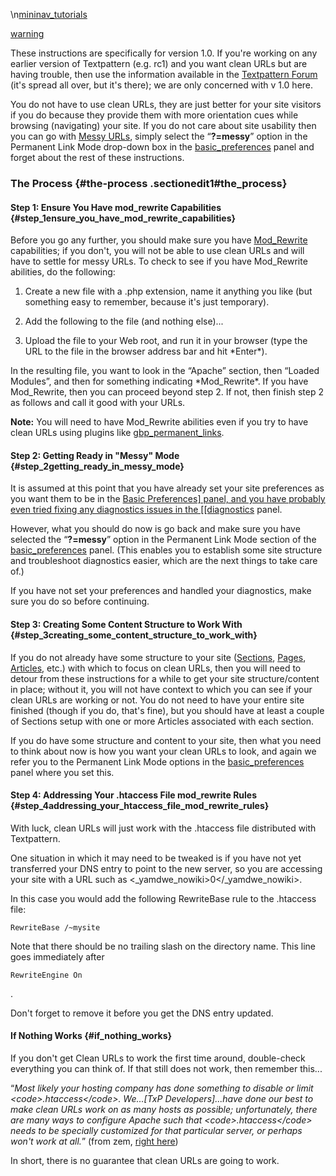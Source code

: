 \\n[mininav_tutorials](/home/www/zendstudio/dokuwiki/bin/lib/exe/fetch.php?id=&media=mininav_tutorials)

[warning](/home/www/zendstudio/dokuwiki/bin/lib/exe/fetch.php?id=&media=warning)

These instructions are specifically for version 1.0. If you're working
on any earlier version of Textpattern (e.g. rc1) and you want clean URLs
but are having trouble, then use the information available in the
[Textpattern Forum](http://forum.textpattern.com) (it's spread all over,
but it's there); we are only concerned with v 1.0 here.

You do not have to use clean URLs, they are just better for your site
visitors if you do because they provide them with more orientation cues
while browsing (navigating) your site. If you do not care about site
usability then you can go with [Messy
URLs](/home/www/zendstudio/dokuwiki/bin/doku.php?id=glossary#messy_urls),
simply select the “**?=messy**” option in the Permanent Link Mode
drop-down box in the
[basic_preferences](/home/www/zendstudio/dokuwiki/bin/doku.php?id=basic_preferences)
panel and forget about the rest of these instructions.

### The Process {#the-process .sectionedit1#the_process}

#### Step 1: Ensure You Have mod_rewrite Capabilities {#step_1ensure_you_have_mod_rewrite_capabilities}

Before you go any further, you should make sure you have
[Mod_Rewrite](/home/www/zendstudio/dokuwiki/bin/doku.php?id=glossary#mod_rewrite)
capabilities; if you don't, you will not be able to use clean URLs and
will have to settle for messy URLs. To check to see if you have
Mod_Rewrite abilities, do the following:

<ol>
<li>
Create a new file with a .php extension, name it anything you like (but
something easy to remember, because it's just temporary).

</li>
<li>
<p>
Add the following to the file (and nothing else)...

</p>
    <?php phpinfo(); ?>

</li>
<li>
Upload the file to your Web root, and run it in your browser (type the
URL to the file in the browser address bar and hit *Enter*).

</li>
</ol>
In the resulting file, you want to look in the “Apache” section, then
“Loaded Modules”, and then for something indicating *Mod_Rewrite*. If
you have Mod_Rewrite, then you can proceed beyond step 2. If not, then
finish step 2 as follows and call it good with your URLs.

**Note:** You will need to have Mod_Rewrite abilities even if you try
to have clean URLs using plugins like
[gbp_permanent_links](http://forum.textpattern.com/viewtopic.php?id=18918).

#### Step 2: Getting Ready in "Messy&quot; Mode {#step_2getting_ready_in_messy_mode}

It is assumed at this point that you have already set your site
preferences as you want them to be in the [Basic Preferences\] panel,
and you have probably even tried fixing any diagnostics issues in the
\[\[diagnostics](/home/www/zendstudio/dokuwiki/bin/doku.php?id=basic_preferences_panel_and_you_have_probably_even_tried_fixing_any_diagnostics_issues_in_the_diagnostics)
panel.

However, what you should do now is go back and make sure you have
selected the “**?=messy**” option in the Permanent Link Mode section of
the
[basic_preferences](/home/www/zendstudio/dokuwiki/bin/doku.php?id=basic_preferences)
panel. (This enables you to establish some site structure and
troubleshoot diagnostics easier, which are the next things to take care
of.)

If you have not set your preferences and handled your diagnostics, make
sure you do so before continuing.

#### Step 3: Creating Some Content Structure to Work With {#step_3creating_some_content_structure_to_work_with}

If you do not already have some structure to your site
([Sections](/home/www/zendstudio/dokuwiki/bin/doku.php?id=glossary#sections),
[Pages](/home/www/zendstudio/dokuwiki/bin/doku.php?id=glossary#pages),
[Articles](/home/www/zendstudio/dokuwiki/bin/doku.php?id=glossary#articles),
etc.) with which to focus on clean URLs, then you will need to detour
from these instructions for a while to get your site structure/content
in place; without it, you will not have context to which you can see if
your clean URLs are working or not. You do not need to have your entire
site finished (though if you do, that's fine), but you should have at
least a couple of Sections setup with one or more Articles associated
with each section.

If you do have some structure and content to your site, then what you
need to think about now is how you want your clean URLs to look, and
again we refer you to the Permanent Link Mode options in the
[basic_preferences](/home/www/zendstudio/dokuwiki/bin/doku.php?id=basic_preferences)
panel where you set this.

#### Step 4: Addressing Your .htaccess File mod_rewrite Rules {#step_4addressing_your_htaccess_file_mod_rewrite_rules}

With luck, clean URLs will just work with the .htaccess file distributed
with Textpattern.

One situation in which it may need to be tweaked is if you have not yet
transferred your DNS entry to point to the new server, so you are
accessing your site with a URL such as
&lt;_yamdwe_nowiki&gt;0&lt;/_yamdwe_nowiki&gt;.

In this case you would add the following RewriteBase rule to the
.htaccess file:

    RewriteBase /~mysite

Note that there should be no trailing slash on the directory name. This
line goes immediately after

    RewriteEngine On

.

Don't forget to remove it before you get the DNS entry updated.

#### If Nothing Works {#if_nothing_works}

If you don't get Clean URLs to work the first time around, double-check
everything you can think of. If that still does not work, then remember
this...

“*Most likely your hosting company has done something to disable or
limit &lt;code&gt;.htaccess&lt;/code&gt;. We...\[TxP Developers\]...have
done our best to make clean URLs work on as many hosts as possible;
unfortunately, there are many ways to configure Apache such that
&lt;code&gt;.htaccess&lt;/code&gt; needs to be specially customized for
that particular server, or perhaps won't work at all.*” (from zem,
[right
here](http://forum.textpattern.com/viewtopic.php?pid=68642#p68642.))

In short, there is no guarantee that clean URLs are going to work.
